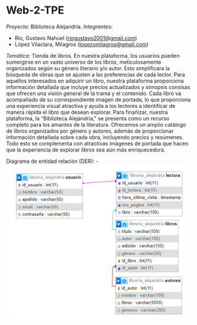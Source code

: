 # Web-2-TPE
*Proyecto:* Biblioteca Alejandría.
*Integrantes:*
  - Rio, Gustavo Nahuel (riogustavo2001@gmail.com)
  - López Vilaclara, Milagros (lopezvmilagros@gmail.com)

*Temática:* Tienda de libros.
  En nuestra plataforma, los usuarios pueden sumergirse en un vasto universo de los libros, meticulosamente organizados según su género literario y/o autor. Esto simplificara la búsqueda de obras que se ajusten a las preferencias de cada lector. 
  Para aquellos interesados en adquirir un libro, nuestra plataforma proporciona información detallada que incluye precios actualizados y simopsis consisas que ofrecen una visión general de la trama y el contenido. Cada libro va acompañado de su correspondiente imagen de portada, lo que proporciona una experiencia visual atractiva y ayuda a los lectores a identificar de manera rápida el libro que desean explorar.
  Para finañizar, nuestra plataforma, la "Biblioteca Alejandría," se presenta como un recurso completo para los amantes de la literatura. Ofrecemos un amplio catálogo de libros organizados por género y autores, además de proporcionar información detallada sobre cada obra, incluyendo precios y resúmenes. Todo esto se complementa con atractivas imágenes de portada que hacen que la experiencia de explorar libros sea aún más enriquecedora.

Diagrama de entidad relación (DER):
  -![Alt text](DER_phpMyAdmin.png)
